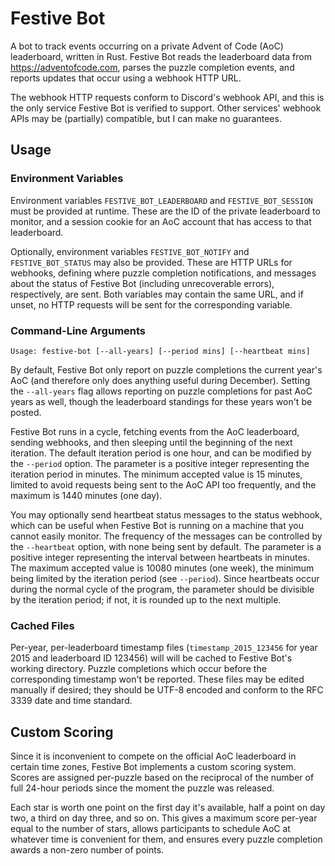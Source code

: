 # Festive Bot

A bot to track events occurring on a private Advent of Code (AoC) leaderboard, written in Rust.
Festive Bot reads the leaderboard data from https://adventofcode.com, parses the puzzle completion events, and reports updates that occur using a webhook HTTP URL.

The webhook HTTP requests conform to Discord's webhook API, and this is the only service Festive Bot is verified to support.
Other services' webhook APIs may be (partially) compatible, but I can make no guarantees.

## Usage

### Environment Variables

Environment variables `FESTIVE_BOT_LEADERBOARD` and `FESTIVE_BOT_SESSION` must be provided at runtime.
These are the ID of the private leaderboard to monitor, and a session cookie for an AoC account that has access to that leaderboard.

Optionally, environment variables `FESTIVE_BOT_NOTIFY` and `FESTIVE_BOT_STATUS` may also be provided.
These are HTTP URLs for webhooks, defining where puzzle completion notifications, and messages about the status of Festive Bot (including unrecoverable errors), respectively, are sent.
Both variables may contain the same URL, and if unset, no HTTP requests will be sent for the corresponding variable.

### Command-Line Arguments

```
Usage: festive-bot [--all-years] [--period mins] [--heartbeat mins]
```

By default, Festive Bot only report on puzzle completions the current year's AoC (and therefore only does anything useful during December).
Setting the `--all-years` flag allows reporting on puzzle completions for past AoC years as well, though the leaderboard standings for these years won't be posted.

Festive Bot runs in a cycle, fetching events from the AoC leaderboard, sending webhooks, and then sleeping until the beginning of the next iteration.
The default iteration period is one hour, and can be modified by the `--period` option.
The parameter is a positive integer representing the iteration period in minutes.
The minimum accepted value is 15 minutes, limited to avoid requests being sent to the AoC API too frequently, and the maximum is 1440 minutes (one day).

You may optionally send heartbeat status messages to the status webhook, which can be useful when Festive Bot is running on a machine that you cannot easily monitor.
The frequency of the messages can be controlled by the `--heartbeat` option, with none being sent by default.
The parameter is a positive integer representing the interval between heartbeats in minutes.
The maximum accepted value is 10080 minutes (one week), the minimum being limited by the iteration period (see `--period`).
Since heartbeats occur during the normal cycle of the program, the parameter should be divisible by the iteration period; if not, it is rounded up to the next multiple.

### Cached Files

Per-year, per-leaderboard timestamp files (`timestamp_2015_123456` for year 2015 and leaderboard ID 123456) will will be cached to Festive Bot's working directory.
Puzzle completions which occur before the corresponding timestamp won't be reported.
These files may be edited manually if desired; they should be UTF-8 encoded and conform to the RFC 3339 date and time standard.

## Custom Scoring

Since it is inconvenient to compete on the official AoC leaderboard in certain time zones, Festive Bot implements a custom scoring system.
Scores are assigned per-puzzle based on the reciprocal of the number of full 24-hour periods since the moment the puzzle was released.

Each star is worth one point on the first day it's available, half a point on day two, a third on day three, and so on.
This gives a maximum score per-year equal to the number of stars, allows participants to schedule AoC at whatever time is convenient for them, and ensures every puzzle completion awards a non-zero number of points.

